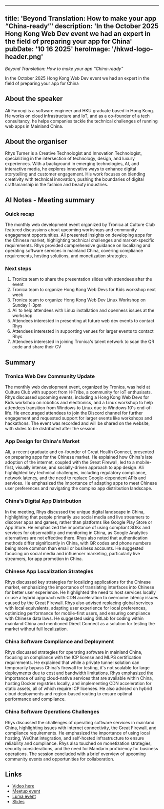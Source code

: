 

---
title: 'Beyond Translation: How to make your app “China-ready”'
description: 'In the October 2025 Hong Kong Web Dev event we had an expert in the field of preparing your app for China'
pubDate: '10 16 2025'
heroImage: '/hkwd-logo-header.png'
---

*Beyond Translation: How to make your app “China-ready”*

​In the October 2025 Hong Kong Web Dev event we had an expert in the field of preparing your app for China
​
## About the speaker
​Ali Farooqi is a software engineer and HKU graduate based in Hong Kong. He works on cloud infrastructure and IoT, and as a co-founder of a tech consultancy, he helps companies tackle the technical challenges of running web apps in Mainland China.


## About the organiser
​Rhys Turner is a Creative Technologist and Innovation Technologist, specializing in the intersection of technology, design, and luxury experiences. With a background in emerging technologies, AI, and interactive media, he explores innovative ways to enhance digital storytelling and customer engagement. His work focuses on blending creativity with technical innovation, pushing the boundaries of digital craftsmanship in the fashion and beauty industries.


## AI Notes - Meeting summary

### Quick recap
The monthly web development event organized by Tronica at Culture Club featured discussions about upcoming workshops and community engagement opportunities. Ali presented insights on developing apps for the Chinese market, highlighting technical challenges and market-specific requirements. Rhys provided comprehensive guidance on localizing and operating software services in mainland China, covering compliance requirements, hosting solutions, and monetization strategies.

### Next steps
1. Tronica team to share the presentation slides with attendees after the event
1. Tronica team to organize Hong Kong Web Devs for Kids workshop next week
1. Tronica team to organize Hong Kong Web Dev Linux Workshop on Sunday 1-3pm
1. Ali to help attendees with Linux installation and openness issues at the workshop
1. Attendees interested in presenting at future web dev events to contact Rhys
1. Attendees interested in supporting venues for larger events to contact Rhys
1. Attendees interested in joining Tronica's talent network to scan the QR code and share their CV

## Summary

### Tronica Web Dev Community Update
The monthly web development event, organized by Tronica, was held at Culture Club with support from H-Tribe, a community for IoT enthusiasts. Rhys discussed upcoming events, including a Hong Kong Web Devs for Kids workshop on robotics and electronics, and a Linux workshop to help attendees transition from Windows to Linux due to Windows 10's end-of-life. He encouraged attendees to join the Discord channel for further engagement and requested support for larger events like workshops and hackathons. The event was recorded and will be shared on the website, with slides to be distributed after the session.

### App Design for China's Market
Ali, a recent graduate and co-founder of Great Health Connect, presented on preparing apps for the Chinese market. He explained how China's late adoption of the internet, coupled with the Great Firewall, led to a mobile-first, visually intense, and socially-driven approach to app design. Ali highlighted key technical challenges, including regulatory compliance, network latency, and the need to replace Google-dependent APIs and services. He emphasized the importance of adapting apps to meet Chinese user preferences and navigating the complex app distribution landscape.

### China's Digital App Distribution
In the meeting, Rhys discussed the unique digital landscape in China, highlighting that people primarily use social media and live streamers to discover apps and games, rather than platforms like Google Play Store or App Store. He emphasized the importance of using compliant SDKs and services for observability and monitoring in China, as Google Analytics alternatives are not effective there. Rhys also noted that authentication methods differ significantly in China, with QR codes and phone numbers being more common than email or business accounts. He suggested focusing on social media and influencer marketing, particularly live streamers, for app promotion in China.

### Chinese App Localization Strategies
Rhys discussed key strategies for localizing applications for the Chinese market, emphasizing the importance of translating interfaces into Chinese for better user experience. He highlighted the need to host services locally or use a hybrid approach with CDN acceleration to overcome latency issues caused by the Great Firewall. Rhys also advised replacing global services with local equivalents, adapting user experience for local preferences, optimizing performance for mobile-first users, and ensuring compliance with Chinese data laws. He suggested using GitLab for coding within mainland China and mentioned Direct Connect as a solution for testing the market without full localization.

### China Software Compliance and Deployment
Rhys discussed strategies for operating software in mainland China, focusing on compliance with the ICP license and MLPS certification requirements. He explained that while a private tunnel solution can temporarily bypass China's firewall for testing, it's not scalable for large deployments due to cost and bandwidth limitations. Rhys emphasized the importance of using cloud-native services that are available within China, hosting Docker registries locally, and implementing CDN acceleration for static assets, all of which require ICP licenses. He also advised on hybrid cloud deployments and region-based routing to ensure optimal performance and compliance.

### China Software Operations Challenges
Rhys discussed the challenges of operating software services in mainland China, highlighting issues with internet connectivity, the Great Firewall, and compliance requirements. He emphasized the importance of using local hosting, WeChat integration, and self-hosted infrastructure to ensure reliability and compliance. Rhys also touched on monetization strategies, security considerations, and the need for Mandarin proficiency for business operations. The session concluded with a brief overview of upcoming community events and opportunities for collaboration.

## Links
- [Video here](https://youtu.be/lghrakauXEg)
- [Meetup event](https://www.meetup.com/hk-web-dev/events/308270339)
- [Luma event](https://luma.com/cj5sjfeh)  
- [Slides](/slides/Making-app-China-Ready.pdf)